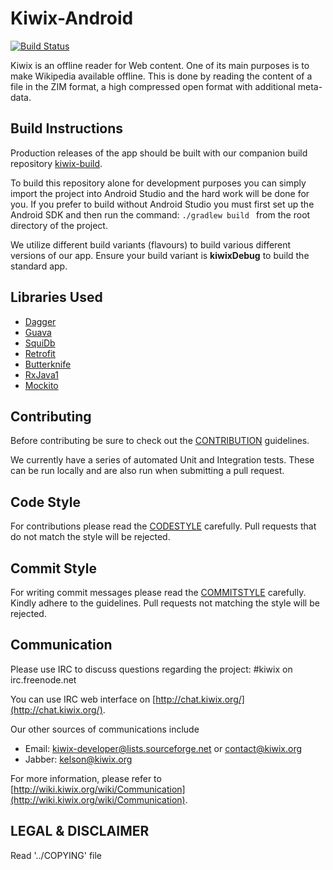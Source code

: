 # Kiwix-Android

[![Build Status](https://travis-ci.org/kiwix/kiwix-android.svg?branch=master)](https://travis-ci.org/kiwix/kiwix-android)

Kiwix is an offline reader for Web content. One of its main purposes is to make Wikipedia available offline. This is done by reading the content of a file in the ZIM format, a high compressed open format with additional meta-data.

## Build Instructions

Production releases of the app should be built with our companion build repository [kiwix-build](https://github.com/kiwix/kiwix-build).

To build this repository alone for development purposes you can simply import the project into Android Studio and the hard work will be done for you. If you prefer to build without Android Studio you must first set up the Android SDK and then run the command: ```./gradlew build ``` from the root directory of the project.

We utilize different build variants (flavours) to build various different versions of our app. Ensure your build variant is **kiwixDebug** to build the standard app.

## Libraries Used

- [Dagger](https://github.com/google/dagger)
- [Guava](https://github.com/google/guava)
- [SquiDb](https://github.com/yahoo/squidb)
- [Retrofit](http://square.github.io/retrofit/)
- [Butterknife](http://jakewharton.github.io/butterknife/)
- [RxJava1](https://github.com/ReactiveX/RxJava)
- [Mockito](https://github.com/mockito/mockito)

## Contributing

Before contributing be sure to check out the [CONTRIBUTION](https://github.com/kiwix/kiwix-android/blob/master/CONTRIBUTING.md) guidelines.

We currently have a series of automated Unit and Integration tests. These can be run locally and are also run when submitting a pull request.

## Code Style
For contributions please read the [CODESTYLE](docs/codestyle.md) carefully. Pull requests that do not match the style will be rejected.

## Commit Style
For writing commit messages please read the [COMMITSTYLE](docs/commitstyle.md) carefully. Kindly adhere to the guidelines. Pull requests not matching the style will be rejected.  

## Communication

Please use IRC to discuss questions regarding the project: #kiwix on irc.freenode.net

You can use IRC web interface on [http://chat.kiwix.org/](http://chat.kiwix.org/).

Our other sources of communications include

- Email: kiwix-developer@lists.sourceforge.net or contact@kiwix.org
- Jabber: kelson@kiwix.org

For more information, please refer to [http://wiki.kiwix.org/wiki/Communication](http://wiki.kiwix.org/wiki/Communication).


## LEGAL & DISCLAIMER

Read '../COPYING' file
